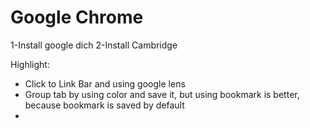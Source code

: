 # Google Chrome

1-Install google dich
2-Install Cambridge

Highlight:
- Click to Link Bar and using google lens
- Group tab by using color and save it, but using bookmark is better, because bookmark is saved by default
- 
